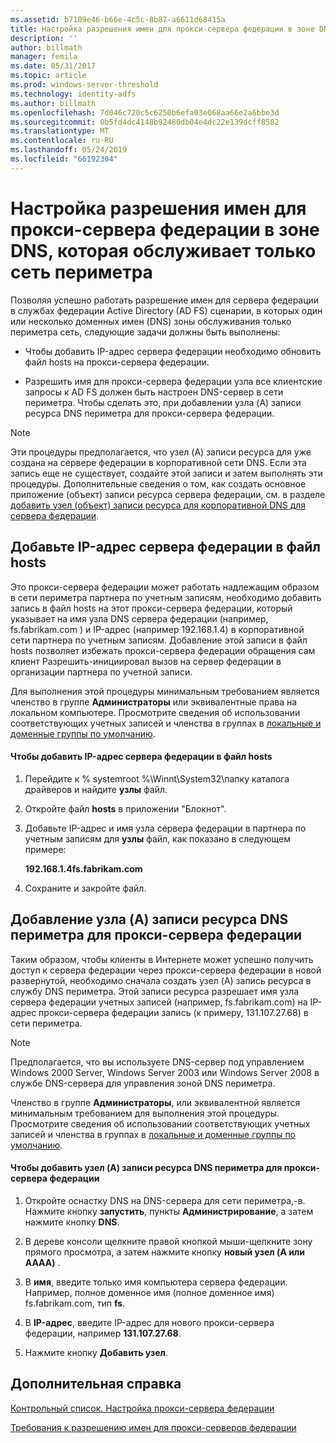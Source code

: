 ```yaml
---
ms.assetid: b7109e46-b66e-4c5c-8b87-a6611d68415a
title: Настройка разрешения имен для прокси-сервера федерации в зоне DNS, которая обслуживает только сеть периметра
description: ''
author: billmath
manager: femila
ms.date: 05/31/2017
ms.topic: article
ms.prod: windows-server-threshold
ms.technology: identity-adfs
ms.author: billmath
ms.openlocfilehash: 7d046c720c5c6250b6efa03e068aa66e2a6bbe3d
ms.sourcegitcommit: 0b5fd4dc4148b92480db04e4dc22e139dcff8582
ms.translationtype: MT
ms.contentlocale: ru-RU
ms.lasthandoff: 05/24/2019
ms.locfileid: "66192304"
---
```

# <a name="configure-name-resolution-for-a-federation-server-proxy-in-a-dns-zone-that-serves-only-the-perimeter-network"></a>Настройка разрешения имен для прокси-сервера федерации в зоне DNS, которая обслуживает только сеть периметра


Позволяя успешно работать разрешение имен для сервера федерации в службах федерации Active Directory \(AD FS\) сценарии, в которых один или несколько доменных имен \(DNS\) зоны обслуживания только периметра сеть, следующие задачи должны быть выполнены:  
  
-   Чтобы добавить IP-адрес сервера федерации необходимо обновить файл hosts на прокси-сервера федерации.  
  
-   Разрешить имя для прокси-сервера федерации узла все клиентские запросы к AD FS должен быть настроен DNS-сервер в сети периметра. Чтобы сделать это, при добавлении узла \(A\) записи ресурса DNS периметра для прокси-сервера федерации.  
  
> [!NOTE]  
> Эти процедуры предполагается, что узел \(A\) записи ресурса для уже создана на сервере федерации в корпоративной сети DNS. Если эта запись еще не существует, создайте этой записи и затем выполнять эти процедуры. Дополнительные сведения о том, как создать основное приложение \(объект\) записи ресурса сервера федерации, см. в разделе [добавить узел &#40;объект&#41; записи ресурса для корпоративной DNS для сервера федерации](Add-a-Host--A--Resource-Record-to-Corporate-DNS-for-a-Federation-Server.md).  
  
## <a name="add-the-ip-address-of-a-federation-server-to-the-hosts-file"></a>Добавьте IP-адрес сервера федерации в файл hosts  
Это прокси-сервера федерации может работать надлежащим образом в сети периметра партнера по учетным записям, необходимо добавить запись в файл hosts на этот прокси-сервера федерации, который указывает на имя узла DNS сервера федерации \(например, fs.fabrikam.com \) и IP-адрес \(например 192.168.1.4\) в корпоративной сети партнера по учетным записям. Добавление этой записи в файл hosts позволяет избежать прокси-сервера федерации обращения сам клиент Разрешить\-инициировал вызов на сервер федерации в организации партнера по учетной записи.  
  
Для выполнения этой процедуры минимальным требованием является членство в группе **Администраторы** или эквивалентные права на локальном компьютере.  Просмотрите сведения об использовании соответствующих учетных записей и членства в группах в [локальные и доменные группы по умолчанию](https://go.microsoft.com/fwlink/?LinkId=83477).   
  
#### <a name="to-add-the-ip-address-of-a-federation-server-to-the-hosts-file"></a>Чтобы добавить IP-адрес сервера федерации в файл hosts  
  
1.  Перейдите к % systemroot %\\Winnt\\System32\\папку каталога драйверов и найдите **узлы** файл.  
  
2.  Откройте файл **hosts** в приложении "Блокнот".  
  
3.  Добавьте IP-адрес и имя узла сервера федерации в партнера по учетным записям для **узлы** файл, как показано в следующем примере:  
  
    **192.168.1.4fs.fabrikam.com**  
  
4.  Сохраните и закройте файл.  
  
## <a name="add-a-host-a-resource-record-to-perimeter-dns-for-a-federation-server-proxy"></a>Добавление узла \(A\) записи ресурса DNS периметра для прокси-сервера федерации  
Таким образом, чтобы клиенты в Интернете может успешно получить доступ к сервера федерации через прокси-сервера федерации в новой развернутой, необходимо сначала создать узел \(A\) запись ресурса в службу DNS периметра. Этой записи ресурса разрешает имя узла сервера федерации учетных записей \(например, fs.fabrikam.com\) на IP-адрес прокси-сервера федерации запись \(к примеру, 131.107.27.68\) в сети периметра.  
  
> [!NOTE]  
> Предполагается, что вы используете DNS-сервер под управлением Windows 2000 Server, Windows Server 2003 или Windows Server 2008 в службе DNS-сервера для управления зоной DNS периметра.  
  
Членство в группе **Администраторы**, или эквивалентной является минимальным требованием для выполнения этой процедуры.  Просмотрите сведения об использовании соответствующих учетных записей и членства в группах в [локальные и доменные группы по умолчанию](https://go.microsoft.com/fwlink/?LinkId=83477).   
  
#### <a name="to-add-a-host-a-resource-record-to-perimeter-dns-for-a-federation-server-proxy"></a>Чтобы добавить узел \(A\) записи ресурса DNS периметра для прокси-сервера федерации  
  
1.  Откройте оснастку DNS на DNS-сервера для сети периметра,\-в. Нажмите кнопку **запустить**, пункты **Администрирование**, а затем нажмите кнопку **DNS**.  
  
2.  В дереве консоли щелкните правой кнопкой мыши\-щелкните зону прямого просмотра, а затем нажмите кнопку **новый узел \(A или AAAA\)** .  
  
3.  В **имя**, введите только имя компьютера сервера федерации. Например, полное доменное имя \(полное доменное имя\) fs.fabrikam.com, тип **fs**.  
  
4.  В **IP-адрес**, введите IP-адрес для нового прокси-сервера федерации, например **131.107.27.68**.  
  
5.  Нажмите кнопку **Добавить узел**.  
  
## <a name="additional-references"></a>Дополнительная справка  
[Контрольный список. Настройка прокси-сервера федерации](Checklist--Setting-Up-a-Federation-Server-Proxy.md)  
  
[Требования к разрешению имен для прокси-серверов федерации](https://technet.microsoft.com/library/dd807055.aspx)  
  

